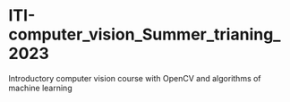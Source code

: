 # ITI-computer_vision_Summer_trianing_2023
Introductory computer vision course with OpenCV and algorithms of machine learning
